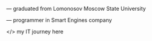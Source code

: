 — graduated from Lomonosov Moscow State University

— programmer in Smart Engines company

</> my IT journey here
